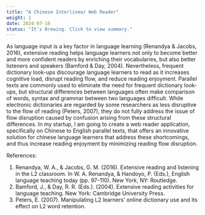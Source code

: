 ```yaml
---
title: "A Chinese Interlinear Web Reader"
weight: 1
date: 2024-07-16
status: "It's Brewing. Click to view summary."
---
```

<!--
weight represents priority in pagination. higher weight is displayed first. 
-->

As language input is  a key factor in language learning (Renandya & Jacobs, 2016), extensive reading helps language learners not only to become better and more confident readers by enriching their vocabularies, but also better listeners and speakers (Bamford & Day, 2004). Nevertheless, frequent dictionary look-ups discourage language learners to read as it increases cognitive load, disrupt reading flow, and reduce reading enjoyment. Parallel texts are commonly used to eliminate the need for frequent dictionary look-ups, but structural differences between languages often make comparison of words, syntax and grammar between two languages difficult. While electronic dictionaries are regarded by some researchers as less disruptive to the flow of reading (Peters, 2007), they do not fully address the issue of flow disruption caused by confusion arising from these structural differences. In my startup, I am going to create a web reader application, specifically on Chinese to English parallel texts, that offers an innovative solution for chinese language learners that address these shortcomings, and thus increase reading enjoyment by minimizing reading flow disruption. 

References:
1. Renandya, W. A., & Jacobs, G. M. (2016). Extensive reading and listening in the L2 classroom. In W. A. Renandya, & Handoyo, P. (Eds.), English language teaching today (pp. 97-110). New York, NY: Routledge.
2. Bamford, J., & Day, R. R. (Eds.). (2004). Extensive reading activities for language teaching. New York: Cambridge University Press.
3. Peters, E. (2007). Manipulating L2 learners' online dictionary use and its effect on L2 word retention.

<!--
To address these shortcomings, I am going to create a web reader app that offers an innovative solution for language learners. This app will:

Dynamic Text Pairing:

Automatically adjust the text layout based on screen size to prevent squeezing or wrapping, ensuring a seamless reading experience without the distraction of misaligned text.
Interactive Annotations:

Provide interactive annotations and glossaries that offer immediate translations and explanations for difficult words and phrases without disrupting the reading flow.
Syntactic and Grammatical Comparison Tools:

Feature tools that highlight and compare the syntactic and grammatical structures of sentences in both languages, helping learners understand the differences and similarities more effectively.
Integrated Audio Support:

Include audio support for both the original text and its translation, aiding in listening practice and improving pronunciation.
Cultural Context Insights:

Offer insights into cultural nuances and contexts, enhancing comprehension and appreciation of the text.
Customizable Learning Settings:

Allow users to customize their learning experience by adjusting the difficulty level, focusing on specific vocabulary, and choosing preferred genres or topics.
By integrating these features, this web reader app will not only eliminate the need for frequent dictionary look-ups but also provide a comprehensive learning tool that addresses the inherent challenges of using parallel texts for language learning. This innovative approach aims to make reading a more enjoyable and effective method for improving overall language proficiency.
-->

